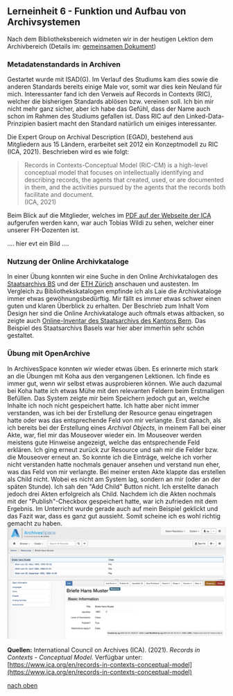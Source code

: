 ## Lerneinheit 6 - Funktion und Aufbau von Archivsystemen

Nach dem Bibliotheksbereich widmeten wir in der heutigen Lektion dem Archivbereich (Details im: [gemeinsamen Dokument](https://pad.gwdg.de/HUP8ZAoxQEqxj-VIO2TfFg#))

### Metadatenstandards in Archiven
Gestartet wurde mit ISAD(G). Im Verlauf des Studiums kam dies sowie die anderen Standards bereits einige Male vor, somit war dies kein Neuland für mich. Interessanter fand ich den Verweis auf Records in Contexts (RIC), welcher die bisherigen Standards ablösen bzw. vereinen soll. Ich bin mir nicht mehr ganz sicher, aber ich habe das Gefühl, dass der Name auch schon im Rahmen des Studiums gefallen ist. Dass RIC auf den Linked-Data-Prinzipien basiert macht den Standard natürlich um einiges interessanter. 

Die Expert Group on Archival Description (EGAD), bestehend aus Mitgliedern aus 15 Ländern, erarbeitet seit 2012 ein Konzeptmodell zu RIC (ICA, 2021). Beschrieben wird es wie folgt:
> Records in Contexts-Conceptual Model (RiC-CM) is a high-level conceptual model that focuses on intellectually identifying and describing records, the agents that created, used, or are documented in them, and the activities pursued by the agents that the records both facilitate and document.  
(ICA, 2021)

Beim Blick auf die Mitglieder, welches im [PDF auf der Webseite der ICA](https://www.ica.org/sites/default/files/ric-cm-02_july2021_0.pdf) aufgerufen werden kann, war auch Tobias Wildi zu sehen, welcher einer unserer FH-Dozenten ist.

....
hier evt ein Bild
....


### Nutzung der Online Archivkataloge
In einer Übung konnten wir eine Suche in den Online Archivkatalogen des [Staatsarchivs BS](https://dls.staatsarchiv.bs.ch/) und der [ETH Zürich](http://archivdatenbank-online.ethz.ch/hsa/#/) anschauen und austesten. Im Vergleich zu Bibliothekskatalogen empfinde ich als Laie die Archivkataloge immer etwas gewöhnungsbedürftig. Mir fällt es immer etwas schwer einen guten und klaren Überblick zu erhalten. Der Beschrieb zum Inhalt 
Vom Design her sind die Online Archivkataloge auch oftmals etwas altbacken, so zeigte auch [Online-Inventar des Staatsarchivs des Kantons Bern](https://www.query.sta.be.ch/suchinfo.aspx). Das Beispiel des Staatsarchivs Basels war hier aber immerhin sehr schön gestaltet. 

### Übung mit OpenArchive
In ArchivesSpace konnten wir wieder etwas üben. Es erinnerte mich stark an die Übungen mit Koha aus den vergangenen Lektionen. Ich finde es immer gut, wenn wir selbst etwas ausprobieren können. Wie auch dazumal bei Koha hatte ich etwas Mühe mit den relevanten Feldern beim Erstmaligen Befüllen. Das System zeigte mir beim Speichern jedoch gut an, welche Inhalte ich noch nicht gespeichert hatte. Ich hatte aber nicht immer verstanden, was ich bei der Erstellung der Resource genau eingetragen hatte oder was das entsprechende Feld von mir verlangte. Erst danach, als ich bereits bei der Erstellung eines _Archival Objects_, in meinem Fall bei einer Akte, war, fiel mir das Mouseover wieder ein. Im Mouseover werden meistens gute Hinweise angezeigt, welche das entsprechende Feld erklären. Ich ging erneut zurück zur Resource und sah mir die Felder bzw. die Mouseover erneut an. So konnte ich die Einträge, welche ich vorher nicht verstanden hatte nochmals genauer ansehen und verstand nun eher, was das Feld von mir verlangte. 
Bei meiner ersten Akte klappte das erstellen als Child nicht. Wobei es nicht am System lag, sondern an mir (oder an der späten Stunde). Ich sah den "Add Child" Button nicht. Ich erstellte danach jedoch drei Akten erfolgreich als Child. Nachdem ich die Akten nochmals mit der "Publish"-Checkbox gespeichert hatte, war ich zufrieden mit dem Ergebnis. Im Unterricht wurde gerade auch auf mein Beispiel geklickt und das Fazit war, dass es ganz gut aussieht. Somit scheine ich es wohl richtig gemacht zu haben.  
![ArchivesSpace](https://github.com/Sabs135/Lerntagebuch-BAIN/blob/main/img/ArchivesSpace.png?raw=true)
  
**Quellen:**
International Council on Archives (ICA). (2021). _Records in Contexts - Conceptual Model._ Verfügbar unter: [https://www.ica.org/en/records-in-contexts-conceptual-model](https://www.ica.org/en/records-in-contexts-conceptual-model)


[nach oben](#lerneinheit-6---funktion-und-aufbau-von-archivsystemen)
